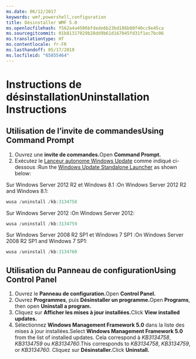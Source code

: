 ```yaml
---
ms.date: 06/12/2017
keywords: wmf,powershell,configuration
title: Désinstaller WMF 5.0
ms.openlocfilehash: f562a4a4506bfdede6b23bd186b80f40cc9e45ca
ms.sourcegitcommit: 01b81317029b28dd9b61d167045fd31f1ec7bc06
ms.translationtype: HT
ms.contentlocale: fr-FR
ms.lasthandoff: 05/17/2019
ms.locfileid: "65855464"
---
```

# <a name="uninstallation-instructions"></a><span data-ttu-id="1e0a5-103">Instructions de désinstallation</span><span class="sxs-lookup"><span data-stu-id="1e0a5-103">Uninstallation Instructions</span></span>

## <a name="using-command-prompt"></a><span data-ttu-id="1e0a5-104">Utilisation de l’invite de commandes</span><span class="sxs-lookup"><span data-stu-id="1e0a5-104">Using Command Prompt</span></span>

1. <span data-ttu-id="1e0a5-105">Ouvrez une **invite de commandes.**</span><span class="sxs-lookup"><span data-stu-id="1e0a5-105">Open **Command Prompt.**</span></span>
2. <span data-ttu-id="1e0a5-106">Exécutez le [Lanceur autonome Windows Update](https://support.microsoft.com/en-us/kb/934307) comme indiqué ci-dessous :</span><span class="sxs-lookup"><span data-stu-id="1e0a5-106">Run the [Windows Update Standalone Launcher](https://support.microsoft.com/en-us/kb/934307) as shown below:</span></span>

<span data-ttu-id="1e0a5-107">Sur Windows Server 2012 R2 et Windows 8.1 :</span><span class="sxs-lookup"><span data-stu-id="1e0a5-107">On Windows Server 2012 R2 and Windows 8.1:</span></span>

```powershell
wusa /uninstall /kb:3134758
```

<span data-ttu-id="1e0a5-108">Sur Windows Server 2012 :</span><span class="sxs-lookup"><span data-stu-id="1e0a5-108">On Windows Server 2012:</span></span>

```powershell
wusa /uninstall /kb:3134759
```

<span data-ttu-id="1e0a5-109">Sur Windows Server 2008 R2 SP1 et Windows 7 SP1 :</span><span class="sxs-lookup"><span data-stu-id="1e0a5-109">On Windows Server 2008 R2 SP1 and Windows 7 SP1:</span></span>

```powershell
wusa /uninstall /kb:3134760
```

## <a name="using-control-panel"></a><span data-ttu-id="1e0a5-110">Utilisation du Panneau de configuration</span><span class="sxs-lookup"><span data-stu-id="1e0a5-110">Using Control Panel</span></span>

1. <span data-ttu-id="1e0a5-111">Ouvrez le **Panneau de configuration.**</span><span class="sxs-lookup"><span data-stu-id="1e0a5-111">Open **Control Panel.**</span></span>
2. <span data-ttu-id="1e0a5-112">Ouvrez **Programmes**, puis **Désinstaller un programme.**</span><span class="sxs-lookup"><span data-stu-id="1e0a5-112">Open **Programs**, then open **Uninstall a program.**</span></span>
3. <span data-ttu-id="1e0a5-113">Cliquez sur **Afficher les mises à jour installées.**</span><span class="sxs-lookup"><span data-stu-id="1e0a5-113">Click **View installed updates.**</span></span>
4. <span data-ttu-id="1e0a5-114">Sélectionnez **Windows Management Framework 5.0** dans la liste des mises à jour installées.</span><span class="sxs-lookup"><span data-stu-id="1e0a5-114">Select **Windows Management Framework 5.0** from the list of installed updates.</span></span> <span data-ttu-id="1e0a5-115">Cela correspond à *KB3134758*, *KB3134759* ou *KB3134760*.</span><span class="sxs-lookup"><span data-stu-id="1e0a5-115">This corresponds to *KB3134758*, *KB3134759*, or *KB3134760*.</span></span> <span data-ttu-id="1e0a5-116">Cliquez sur **Désinstaller.**</span><span class="sxs-lookup"><span data-stu-id="1e0a5-116">Click **Uninstall.**</span></span>
